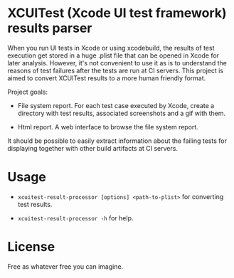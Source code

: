 XCUITest (Xcode UI test framework) results parser
===
When you run UI tests in Xcode or using xcodebuild, the results of test execution get stored in a huge .plist file that can be opened in Xcode for later analysis. However, it's not convenient to use it as is to understand the reasons of test failures after the tests are run at CI servers. This project is aimed to convert XCUITest results to a more human friendly format.
   
Project goals:

* File system report. For each test case executed by Xcode, create a directory with test results, associated screenshots and a gif with them.

* Html report. A web interface to browse the file system report.

It should be possible to easily extract information about the failing tests for displaying together with other build artifacts at CI servers.

Usage
===
* `xcuitest-result-processor [options] <path-to-plist>` for converting test results.

* `xcuitest-result-processor -h` for help.

License
===
Free as whatever free you can imagine.